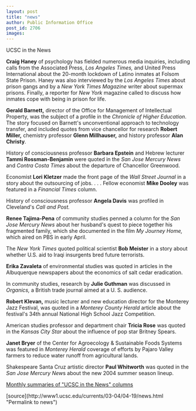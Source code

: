 ```yaml
---
layout: post
title: "news"
author: Public Information Office
post_id: 2706
images:
---
```


<p class="pagehead">
  UCSC in the News
</p>
<p>
  <b>Craig Haney</b> of psychology has fielded numerous media inquiries, including calls from the Associated Press, <i>Los Angeles Times,</i> and United Press International about the 20-month lockdown of Latino inmates at Folsom State Prison. Haney was also interviewed by the <i>Los Angeles Times</i> about prison gangs and by a <i>New York Times Magazine</i> writer about supermax prisons. Finally, a reporter for <i>New York</i> magazine called to discuss how inmates cope with being in prison for life.
</p>
<p>
  <b>Gerald Barnett,</b> director of the Office for Management of Intellectual Property, was the subject of a profile in the <i>Chronicle of Higher Education</i>. The story focused on Barnett's unconventional approach to technology transfer, and included quotes from vice chancellor for research <b>Robert Miller,</b> chemistry professor <b>Glenn Millhauser,</b> and history professor <b>Alan Christy</b>.
</p>
<p>
  History of consciousness professor <b>Barbara Epstein</b> and Hebrew lecturer <b>Tammi Rossman-Benjamin</b> were quoted in the <i>San Jose Mercury News</i> and <i>Contra Costa Times</i> about the departure of Chancellor Greenwood.
</p>
<p>
  Economist <b>Lori Kletzer</b> made the front page of the <i>Wall Street Journal</i> in a story about the outsourcing of jobs. . . . Fellow economist <b>Mike Dooley</b> was featured in a <i>Financial Times</i> column.
</p>
<p>
  History of consciousness professor <b>Angela Davis</b> was profiled in Cleveland's <i>Call and Post.</i>
</p>
<p>
  <b>Renee Tajima-Pena</b> of community studies penned a column for the <i>San Jose Mercury News</i> about her husband's quest to piece together his fragmented family, which she documented in the film <i>My Journey Home,</i> which aired on PBS in early April.
</p>
<p>
  The <i>New York Times</i> quoted political scientist <b>Bob Meister</b> in a story about whether U.S. aid to Iraqi insurgents bred future terrorists.
</p>
<p>
  <b>Erika Zavaleta</b> of environmental studies was quoted in articles in the Albuquerque newspapers about the economics of salt cedar eradication.
</p>
<p>
  In community studies, research by <b>Julie Guthman</b> was discussed in <i>Organics,</i> a British trade journal aimed at a U. S. audience.<br>
</p>
<p>
  <b>Robert Klevan,</b> music lecturer and new education director for the Monterey Jazz Festival, was quoted in a <i>Monterey County Herald</i> article about the festival's 34th annual National High School Jazz Competition.<br>
</p>
<p>
  American studies professor and department chair <b>Tricia Rose</b> was quoted in the <i>Kansas City Star</i> about the influence of pop star Britney Spears.
</p>
<p>
  <b>Janet Bryer</b> of the Center for Agroecology &amp; Sustainable Foods Systems was featured in <i>Monterey Herald</i> coverage of efforts by Pajaro Valley farmers to reduce water runoff from agricultural lands.<br>
</p>
<p>
  Shakespeare Santa Cruz artistic director <b>Paul Whitworth</b> was quoted in the <i>San Jose Mercury New</i>s about the new 2004 summer season lineup.
</p>
<p>
  <a href="http://www.ucsc.edu/news_events/media_highlights">Monthly summaries of "UCSC in the News" columns</a><br>
</p>
<p>

</p>
[source](http://www1.ucsc.edu/currents/03-04/04-19/news.html "Permalink to news")
